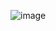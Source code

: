 ![image](https://github.com/faizanx168/DataService/assets/105330878/33c7b82e-79e0-411b-9bb3-cd1e62f3f0a0)
